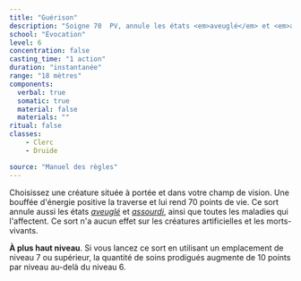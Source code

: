 ```yaml
---
title: "Guérison"
description: "Soigne 70  PV, annule les états <em>aveuglé</em> et <em>assourdi</em> et guérit les maladies."
school: "Évocation"
level: 6
concentration: false
casting_time: "1 action"
duration: "instantanée"
range: "18 mètres"
components:
  verbal: true
  somatic: true
  material: false
  materials: ""
ritual: false
classes:
    - Clerc
    - Druide

source: "Manuel des règles"
---
```

Choisissez une créature située à portée et dans votre champ de vision. Une bouffée d'énergie positive la traverse et lui rend 70 points de vie. Ce sort annule aussi les états [_aveuglé_](/gerer-la-sante-du-personnage/#aveugle) et [_assourdi_](/gerer-la-sante-du-personnage/#assourdi), ainsi que toutes les maladies qui l'affectent. Ce sort n'a aucun effet sur les créatures artificielles et les morts-vivants.

**À plus haut niveau**. Si vous lancez ce sort en utilisant un emplacement de niveau 7 ou supérieur, la quantité de soins prodigués augmente de 10 points par niveau au-delà du niveau 6.
